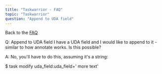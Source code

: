 ```yaml
---
title: "Taskwarrior - FAQ"
topic: "Taskwarrior"
question: "Append to UDA field"
---
```


Back to the [FAQ](/support/faq)

Q: Append to UDA field
I have a UDA field and I would like to append to it - similar to how annotate works.
Is this possible?

A: No, you'll have to do this, assuming it's a string:

$ task <id> modify uda_field:uda_field+' more text'

